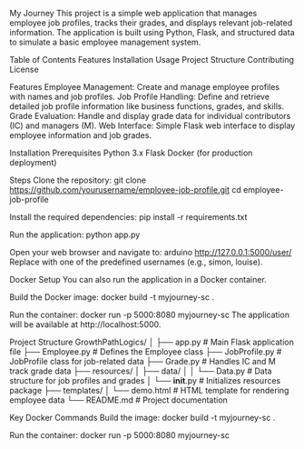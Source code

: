 My Journey
This project is a simple web application that manages employee job profiles, tracks their grades, and displays relevant job-related information. The application is built using Python, Flask, and structured data to simulate a basic employee management system.

Table of Contents
Features
Installation
Usage
Project Structure
Contributing
License

Features
Employee Management: Create and manage employee profiles with names and job profiles.
Job Profile Handling: Define and retrieve detailed job profile information like business functions, grades, and skills.
Grade Evaluation: Handle and display grade data for individual contributors (IC) and managers (M).
Web Interface: Simple Flask web interface to display employee information and job grades.

Installation
Prerequisites
Python 3.x
Flask
Docker (for production deployment)

Steps
Clone the repository:
git clone https://github.com/yourusername/employee-job-profile.git
cd employee-job-profile

Install the required dependencies:
pip install -r requirements.txt

Run the application:
python app.py

Open your web browser and navigate to:
arduino
http://127.0.0.1:5000/user/
Replace with one of the predefined usernames (e.g., simon, louise).

Docker Setup
You can also run the application in a Docker container.

Build the Docker image:
docker build -t myjourney-sc .

Run the container:
docker run -p 5000:8080 myjourney-sc
The application will be available at http://localhost:5000.

Project Structure
GrowthPathLogics/
│
├── app.py                  # Main Flask application file
├── Employee.py             # Defines the Employee class
├── JobProfile.py           # JobProfile class for job-related data
├── Grade.py                # Handles IC and M track grade data
├── resources/
│   ├── data/
│   │   └── Data.py         # Data structure for job profiles and grades
│   └── __init__.py         # Initializes resources package
├── templates/
│   └── demo.html           # HTML template for rendering employee data
└── README.md               # Project documentation

Key Docker Commands
Build the image:
docker build -t myjourney-sc .

Run the container:
docker run -p 5000:8080 myjourney-sc
